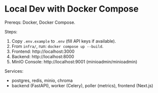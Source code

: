 Local Dev with Docker Compose
=============================

Prereqs: Docker, Docker Compose.

Steps:
1. Copy `.env.example` to `.env` (fill API keys if available).
2. From `infra/`, run: `docker compose up --build`.
3. Frontend: http://localhost:3000
4. Backend: http://localhost:8000
5. MinIO Console: http://localhost:9001 (minioadmin/minioadmin)

Services:
- postgres, redis, minio, chroma
- backend (FastAPI), worker (Celery), poller (metrics), frontend (Next.js)


